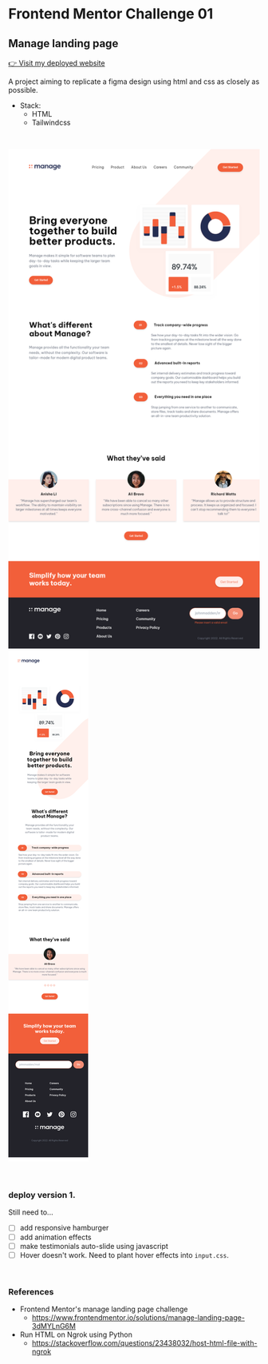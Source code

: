 # Frontend Mentor Challenge 01

## Manage landing page

[👉 Visit my deployed website](https://rusty-challenge01.netlify.app/)

A project aiming to replicate a figma design using html and css as closely as possible.  

- Stack: 
  - HTML
  - Tailwindcss

<br>

![Desktop page](https://github.com/RustyLobster/challenge-01-manage-landing-page/blob/master/images-readmd/challenge01-desktop.png)  
![Mobile page](https://github.com/RustyLobster/challenge-01-manage-landing-page/blob/master/images-readmd/challenge01-mobile.png)  

<br>

### deploy version 1. 
Still need to...   
- [ ] add responsive hamburger
- [ ] add animation effects
- [ ] make testimonials auto-slide using javascript
- [ ] Hover doesn't work. Need to plant hover effects into `input.css`.

<br>

### References  
- Frontend Mentor's manage landing page challenge
  - https://www.frontendmentor.io/solutions/manage-landing-page-3dMYLnG6M
- Run HTML on Ngrok using Python
  - https://stackoverflow.com/questions/23438032/host-html-file-with-ngrok